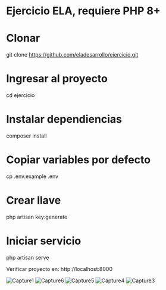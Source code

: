 # Ejercicio ELA, requiere PHP 8+

# Clonar
git clone https://github.com/eladesarrollo/ejercicio.git

# Ingresar al proyecto
cd ejercicio

# Instalar dependiencias
composer install

# Copiar variables por defecto
cp .env.example .env

# Crear llave
php artisan key:generate

# Iniciar servicio
php artisan serve

Verificar proyecto en:
http://localhost:8000

![Capture1](https://github.com/carloseduardofuentes/prueba-tecnica-laravel/assets/102506128/cd7571c2-44bb-42b9-8578-c596323ad8b8)
![Capture6](https://github.com/carloseduardofuentes/prueba-tecnica-laravel/assets/102506128/da645cc4-aa9a-4d85-924f-93ef64955053)
![Capture5](https://github.com/carloseduardofuentes/prueba-tecnica-laravel/assets/102506128/922235cc-907d-4ead-862e-ff4b110761df)
![Capture4](https://github.com/carloseduardofuentes/prueba-tecnica-laravel/assets/102506128/6350b1cc-1077-4b40-92ee-3bd51ac2ae0c)
![Capture3](https://github.com/carloseduardofuentes/prueba-tecnica-laravel/assets/102506128/67d8426b-44ea-4522-ae51-0b39baae2ec8)

